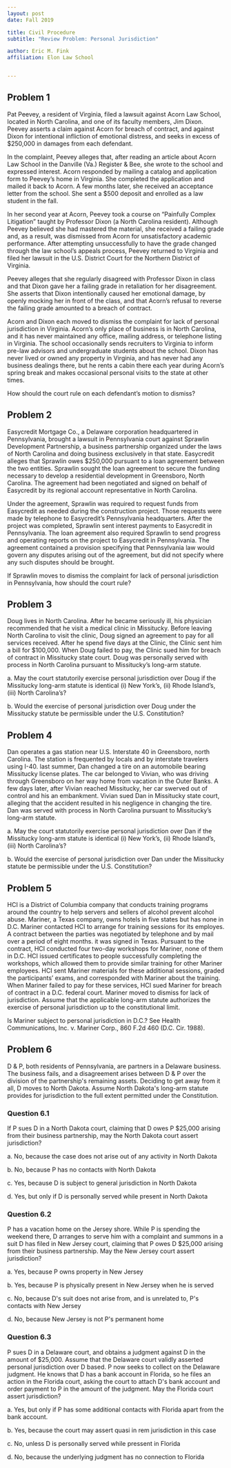 ```yaml
---
layout: post 
date: Fall 2019 

title: Civil Procedure
subtitle: "Review Problem: Personal Jurisdiction"

author: Eric M. Fink
affiliation: Elon Law School 


---
```


## Problem 1

Pat Peevey, a resident of Virginia, filed a lawsuit against Acorn Law School, located in North Carolina, and one of its faculty members, Jim Dixon. Peevey asserts a claim against Acorn for breach of contract, and against Dixon for intentional infliction of emotional distress, and seeks in excess of $250,000 in damages from each defendant.

In the complaint, Peevey alleges that, after reading an article about Acorn Law School in the Danville (Va.) Register & Bee, she wrote to the school and expressed interest. Acorn responded by mailing a catalog and application form to Peevey’s home in Virginia. She completed the application and mailed it back to Acorn. A few months later, she received an acceptance letter from the school. She sent a $500 deposit and enrolled as a law student in the fall.

In her second year at Acorn, Peevey took a course on “Painfully Complex Litigation” taught by Professor Dixon (a North Carolina resident). Although Peevey believed she had mastered the material, she received a failing grade and, as a result, was dismissed from Acorn for unsatisfactory academic performance. After attempting unsuccessfully to have the grade changed through the law school’s appeals process, Peevey returned to Virginia and filed her lawsuit in the U.S. District Court for the Northern District of Virginia. 

Peevey alleges that she regularly disagreed with Professor Dixon in class and that Dixon gave her a failing grade in retaliation for her disagreement. She asserts that Dixon intentionally caused her emotional damage, by openly mocking her in front of the class, and that Acorn’s refusal to reverse the failing grade amounted to a breach of contract.

Acorn and Dixon each moved to dismiss the complaint for lack of personal jurisdiction in Virginia. Acorn’s only place of business is in North Carolina, and it has never maintained any office, mailing address, or telephone listing in Virginia. The school occasionally sends recruiters to Virginia to inform pre-law advisors and undergraduate students about the school. Dixon has never lived or owned any property in Virginia, and has never had any business dealings there, but he rents a cabin there each year during Acorn’s spring break and makes occasional personal visits to the state at other times.

How should the court rule on each defendant’s motion to dismiss?

## Problem 2

Easycredit Mortgage Co., a Delaware corporation headquartered in Pennsylvania, brought a lawsuit in Pennsylvania court against Sprawlin Development Partnership, a business partnership organized under the laws of North Carolina and doing business exclusively in that state. Easycredit alleges that Sprawlin owes $250,000 pursuant to a loan agreement between the two entities. Sprawlin sought the loan agreement to secure the funding necessary to develop a residential development in Greensboro, North Carolina. The agreement had been negotiated and signed on behalf of Easycredit by its regional account representative in North Carolina.

Under the agreement, Sprawlin was required to request funds from Easycredit as needed during the construction project. Those requests were made by telephone to Easycredit’s Pennsylvania headquarters. After the project was completed, Sprawlin sent interest payments to Easycredit in Pennsylvania. The loan agreement also required Sprawlin to send progress and operating reports on the project to Easycredit in Pennsylvania. The agreement contained a provision specifying that Pennsylvania law would govern any disputes arising out of the agreement, but did not specify where any such disputes should be brought. 

If Sprawlin moves to dismiss the complaint for lack of personal jurisdiction in Pennsylvania, how should the court rule?

## Problem 3

Doug lives in North Carolina. After he became seriously ill, his physician recommended that he visit a medical clinic in Missitucky. Before leaving North Carolina to visit the clinic, Doug signed an agreement to pay for all services received. After he spend five days at the Clinic, the Clinic sent him a bill for $100,000. When Doug failed to pay, the Clinic sued him for breach of contract in Missitucky state court. Doug was personally served with process in North Carolina pursuant to Missitucky’s long-arm statute. 

a. May the court statutorily exercise personal jurisdiction over Doug if the Missitucky long-arm statute is identical (i) New York’s, (ii) Rhode Island’s, (iii) North Carolina’s?

b. Would the exercise of personal jurisdiction over Doug under the Missitucky statute be permissible under the U.S. Constitution?

## Problem 4

Dan operates a gas station near U.S. Interstate 40 in Greensboro, north Carolina. The station is frequented by locals and by interstate travelers using I-40. last summer, Dan changed a tire on an automobile bearing Missitucky license plates. The car belonged to Vivian, who was driving through Greensboro on her way home from vacation in the Outer Banks. A few days later, after Vivian reached Missitucky, her car swerved out of control and his an embankment. Vivian sued Dan in Missitucky state court, alleging that the accident resulted in his negligence in changing the tire. Dan was served with process in North Carolina pursuant to Missitucky’s long-arm statute. 

a. May the court statutorily exercise personal jurisdiction over Dan if the Missitucky long-arm statute is identical (i) New York’s, (ii) Rhode Island’s, (iii) North Carolina’s?

b. Would the exercise of personal jurisdiction over Dan under the Missitucky statute be permissible under the U.S. Constitution?

## Problem 5

HCI is a District of Columbia company that conducts training programs around the country to help servers and sellers of alcohol prevent alcohol abuse. Mariner, a Texas company, owns hotels in five states but has none in D.C. Mariner contacted HCI to arrange for training sessions for its employes. A contract between the parties was negotiated by telephone and by mail over a period of eight months. it was signed in Texas. Pursuant to the contract, HCI conducted four two-day workshops for Mariner, none of them in D.C. HCI issued certificates to people successfully completing the workshops, which allowed them to provide similar training for other Mariner employees. HCI sent Mariner materials for these additional sessions, graded the participants’ exams, and corresponded with Mariner about the training. When Mariner failed to pay for these services, HCI sued Mariner for breach of contract in a D.C. federal court. Mariner moved to dismiss for lack of jurisdiction. Assume that the applicable long-arm statute authorizes the exercise of personal jurisdiction up to the constitutional limit. 

Is Mariner subject to personal jurisdiction in D.C.? See Health Communications, Inc. v. Mariner Corp., 860 F.2d 460 (D.C. Cir. 1988). 

## Problem 6 

D & P, both residents of Pennsylvania, are partners in a Delaware business. The business fails, and a disagreement arises between D & P over the division of the partnership's remaining assets. Deciding to get away from it all, D moves to North Dakota. Assume North Dakota's long-arm statute provides for jurisdiction to the full extent permitted under the Constitution.

### Question 6.1 

If P sues D in a North Dakota court, claiming that D owes P $25,000 arising from their business partnership, may the North Dakota court assert jurisdiction?

a. No, because the case does not arise out of any activity in North Dakota

b. No, because P has no contacts with North Dakota

c. Yes, because D is subject to general jurisdiction in North Dakota

d. Yes, but only if D is personally served while present in North Dakota

### Question 6.2

P has a vacation home on the Jersey shore. While P is spending the weekend there, D arranges to serve him with a complaint and summons in a suit D has filed in New Jersey court, claiming that P owes D $25,000 arising from their business partnership. May the New Jersey court assert jurisdiction?

a. Yes, because P owns property in New Jersey

b. Yes, because P is physically present in New Jersey when he is served

c. No, because D's suit does not arise from, and is unrelated to, P's contacts with New Jersey

d. No, because New Jersey is not P's permanent home

### Question 6.3 

P sues D in a Delaware court, and obtains a judgment against D in the amount of $25,000. Assume that the Delaware court validly asserted personal jurisdiction over D based. P now seeks to collect on the Delaware judgment. He knows that D has a bank account in Florida, so he files an action in the Florida court, asking the court to attach D's bank account and order payment to P in the amount of the judgment. May the Florida court assert jurisdiction?

a. Yes, but only if P has some additional contacts with Florida apart from the bank account.

b. Yes, because the court may assert quasi in rem jurisdiction in this case

c. No, unless D is personally served while pressent in Florida

d. No, because the underlying judgment has no connection to Florida
